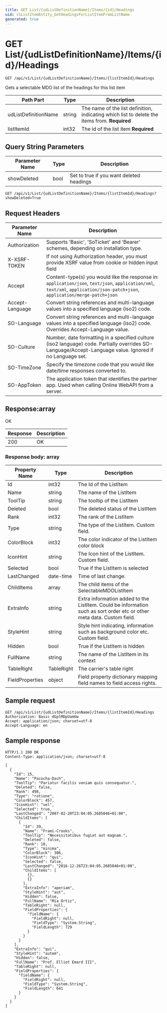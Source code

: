 ```yaml
---
title: GET List/{udListDefinitionName}/Items/{id}/Headings
uid: v1ListItemEntity_GetHeadingsForListItemFromListName
generated: true
---
```


# GET List/{udListDefinitionName}/Items/{id}/Headings

```http
GET /api/v1/List/{udListDefinitionName}/Items/{listItemId}/Headings
```

Gets a selectable MDO list of the headings for this list item






| Path Part | Type | Description |
|-----------|------|-------------|
| udListDefinitionName | string | The name of the list definition, indicating which list to delete the items from. **Required** |
| listItemId | int32 | The id of the list item **Required** |


## Query String Parameters

| Parameter Name | Type |  Description |
|----------------|------|--------------|
| showDeleted | bool |  Set to true if you want deleted headings |

```http
GET /api/v1/List/{udListDefinitionName}/Items/{listItemId}/Headings?showDeleted=True
```


## Request Headers

| Parameter Name | Description |
|----------------|-------------|
| Authorization  | Supports 'Basic', 'SoTicket' and 'Bearer' schemes, depending on installation type. |
| X-XSRF-TOKEN   | If not using Authorization header, you must provide XSRF value from cookie or hidden input field |
| Accept         | Content-type(s) you would like the response in: `application/json`, `text/json`, `application/xml`, `text/xml`, `application/json-patch+json`, `application/merge-patch+json` |
| Accept-Language | Convert string references and multi-language values into a specified language (iso2) code. |
| SO-Language | Convert string references and multi-language values into a specified language (iso2) code. Overrides Accept-Language value. |
| SO-Culture | Number, date formatting in a specified culture (iso2 language) code. Partially overrides SO-Language/Accept-Language value. Ignored if no Language set. |
| SO-TimeZone | Specify the timezone code that you would like date/time responses converted to. |
| SO-AppToken | The application token that identifies the partner app. Used when calling Online WebAPI from a server. |


## Response:array

OK

| Response | Description |
|----------------|-------------|
| 200 | OK |

### Response body: array

| Property Name | Type |  Description |
|----------------|------|--------------|
| Id | int32 | The Id of the ListItem |
| Name | string | The name of the ListItem |
| ToolTip | string | The tooltip of the ListItem |
| Deleted | bool | The deleted status of the ListItem |
| Rank | int32 | The rank of the ListItem |
| Type | string | The type of the ListItem. Custom field. |
| ColorBlock | int32 | The color indicator of the ListItem color block |
| IconHint | string | The Icon hint of the ListItem. Custom field. |
| Selected | bool | True if the ListItem is selected |
| LastChanged | date-time | Time of last change. |
| ChildItems | array | The child items of the SelectableMDOListItem |
| ExtraInfo | string | Extra information added to the ListItem. Could be information such as sort order etc or other meta data. Custom field. |
| StyleHint | string | Style hint indicating, information such as background color etc. Custom field. |
| Hidden | bool | True if the ListItem is hidden |
| FullName | string | The name of the ListItem in its context |
| TableRight | TableRight | The carrier's table right |
| FieldProperties | object | Field property dictionary mapping field names to field access rights. |

## Sample request

```http!
GET /api/v1/List/{udListDefinitionName}/Items/{listItemId}/Headings
Authorization: Basic dGplMDpUamUw
Accept: application/json; charset=utf-8
Accept-Language: en
```

## Sample response

```http_
HTTP/1.1 200 OK
Content-Type: application/json; charset=utf-8

[
  {
    "Id": 15,
    "Name": "Pacocha-Dach",
    "ToolTip": "Pariatur facilis veniam quis consequatur.",
    "Deleted": false,
    "Rank": 498,
    "Type": "ratione",
    "ColorBlock": 457,
    "IconHint": "vel",
    "Selected": true,
    "LastChanged": "2007-02-20T23:04:05.2685046+01:00",
    "ChildItems": [
      {
        "Id": 39,
        "Name": "Frami-Crooks",
        "ToolTip": "Necessitatibus fugiat aut magnam.",
        "Deleted": false,
        "Rank": 10,
        "Type": "minima",
        "ColorBlock": 306,
        "IconHint": "qui",
        "Selected": false,
        "LastChanged": "2016-12-26T23:04:05.2685046+01:00",
        "ChildItems": [
          {},
          {}
        ],
        "ExtraInfo": "aperiam",
        "StyleHint": "aut",
        "Hidden": false,
        "FullName": "Mia Ortiz",
        "TableRight": null,
        "FieldProperties": {
          "fieldName": {
            "FieldRight": null,
            "FieldType": "System.String",
            "FieldLength": 729
          }
        }
      }
    ],
    "ExtraInfo": "qui",
    "StyleHint": "autem",
    "Hidden": false,
    "FullName": "Prof. Elliot Emard III",
    "TableRight": null,
    "FieldProperties": {
      "fieldName": {
        "FieldRight": null,
        "FieldType": "System.String",
        "FieldLength": 641
      }
    }
  }
]
```
